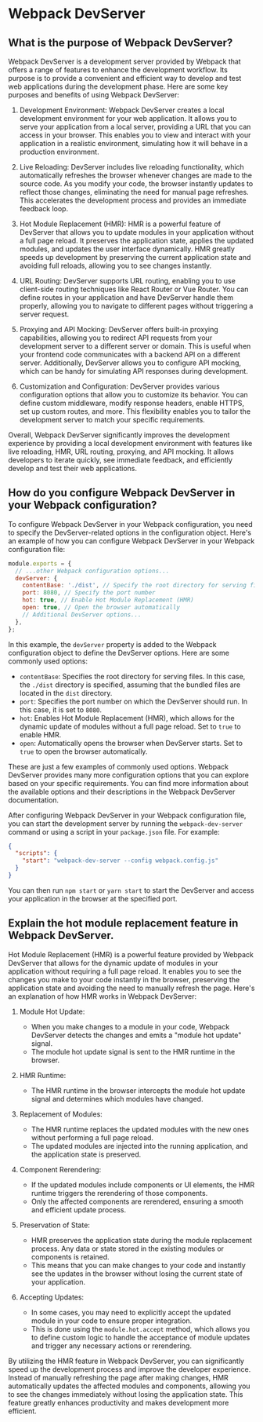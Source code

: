 # Webpack DevServer

## What is the purpose of Webpack DevServer?
Webpack DevServer is a development server provided by Webpack that offers a range of features to enhance the development workflow. Its purpose is to provide a convenient and efficient way to develop and test web applications during the development phase. Here are some key purposes and benefits of using Webpack DevServer:

1. Development Environment: Webpack DevServer creates a local development environment for your web application. It allows you to serve your application from a local server, providing a URL that you can access in your browser. This enables you to view and interact with your application in a realistic environment, simulating how it will behave in a production environment.

2. Live Reloading: DevServer includes live reloading functionality, which automatically refreshes the browser whenever changes are made to the source code. As you modify your code, the browser instantly updates to reflect those changes, eliminating the need for manual page refreshes. This accelerates the development process and provides an immediate feedback loop.

3. Hot Module Replacement (HMR): HMR is a powerful feature of DevServer that allows you to update modules in your application without a full page reload. It preserves the application state, applies the updated modules, and updates the user interface dynamically. HMR greatly speeds up development by preserving the current application state and avoiding full reloads, allowing you to see changes instantly.

4. URL Routing: DevServer supports URL routing, enabling you to use client-side routing techniques like React Router or Vue Router. You can define routes in your application and have DevServer handle them properly, allowing you to navigate to different pages without triggering a server request.

5. Proxying and API Mocking: DevServer offers built-in proxying capabilities, allowing you to redirect API requests from your development server to a different server or domain. This is useful when your frontend code communicates with a backend API on a different server. Additionally, DevServer allows you to configure API mocking, which can be handy for simulating API responses during development.

6. Customization and Configuration: DevServer provides various configuration options that allow you to customize its behavior. You can define custom middleware, modify response headers, enable HTTPS, set up custom routes, and more. This flexibility enables you to tailor the development server to match your specific requirements.

Overall, Webpack DevServer significantly improves the development experience by providing a local development environment with features like live reloading, HMR, URL routing, proxying, and API mocking. It allows developers to iterate quickly, see immediate feedback, and efficiently develop and test their web applications.

## How do you configure Webpack DevServer in your Webpack configuration?
To configure Webpack DevServer in your Webpack configuration, you need to specify the DevServer-related options in the configuration object. Here's an example of how you can configure Webpack DevServer in your Webpack configuration file:

```javascript
module.exports = {
  // ...other Webpack configuration options...
  devServer: {
    contentBase: './dist', // Specify the root directory for serving files
    port: 8080, // Specify the port number
    hot: true, // Enable Hot Module Replacement (HMR)
    open: true, // Open the browser automatically
    // Additional DevServer options...
  },
};
```

In this example, the `devServer` property is added to the Webpack configuration object to define the DevServer options. Here are some commonly used options:

- `contentBase`: Specifies the root directory for serving files. In this case, the `./dist` directory is specified, assuming that the bundled files are located in the `dist` directory.
- `port`: Specifies the port number on which the DevServer should run. In this case, it is set to `8080`.
- `hot`: Enables Hot Module Replacement (HMR), which allows for the dynamic update of modules without a full page reload. Set to `true` to enable HMR.
- `open`: Automatically opens the browser when DevServer starts. Set to `true` to open the browser automatically.

These are just a few examples of commonly used options. Webpack DevServer provides many more configuration options that you can explore based on your specific requirements. You can find more information about the available options and their descriptions in the Webpack DevServer documentation.

After configuring Webpack DevServer in your Webpack configuration file, you can start the development server by running the `webpack-dev-server` command or using a script in your `package.json` file. For example:

```json
{
  "scripts": {
    "start": "webpack-dev-server --config webpack.config.js"
  }
}
```

You can then run `npm start` or `yarn start` to start the DevServer and access your application in the browser at the specified port.

## Explain the hot module replacement feature in Webpack DevServer.
Hot Module Replacement (HMR) is a powerful feature provided by Webpack DevServer that allows for the dynamic update of modules in your application without requiring a full page reload. It enables you to see the changes you make to your code instantly in the browser, preserving the application state and avoiding the need to manually refresh the page. Here's an explanation of how HMR works in Webpack DevServer:

1. Module Hot Update:
   - When you make changes to a module in your code, Webpack DevServer detects the changes and emits a "module hot update" signal.
   - The module hot update signal is sent to the HMR runtime in the browser.

2. HMR Runtime:
   - The HMR runtime in the browser intercepts the module hot update signal and determines which modules have changed.

3. Replacement of Modules:
   - The HMR runtime replaces the updated modules with the new ones without performing a full page reload.
   - The updated modules are injected into the running application, and the application state is preserved.

4. Component Rerendering:
   - If the updated modules include components or UI elements, the HMR runtime triggers the rerendering of those components.
   - Only the affected components are rerendered, ensuring a smooth and efficient update process.

5. Preservation of State:
   - HMR preserves the application state during the module replacement process. Any data or state stored in the existing modules or components is retained.
   - This means that you can make changes to your code and instantly see the updates in the browser without losing the current state of your application.

6. Accepting Updates:
   - In some cases, you may need to explicitly accept the updated module in your code to ensure proper integration.
   - This is done using the `module.hot.accept` method, which allows you to define custom logic to handle the acceptance of module updates and trigger any necessary actions or rerendering.

By utilizing the HMR feature in Webpack DevServer, you can significantly speed up the development process and improve the developer experience. Instead of manually refreshing the page after making changes, HMR automatically updates the affected modules and components, allowing you to see the changes immediately without losing the application state. This feature greatly enhances productivity and makes development more efficient.
